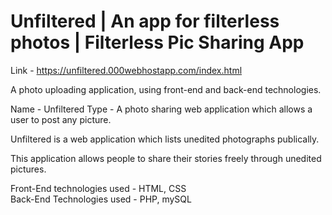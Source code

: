 <h1> 
Unfiltered | An app for filterless photos | Filterless Pic Sharing App </h1>

Link - https://unfiltered.000webhostapp.com/index.html

<p> A photo uploading application, using front-end and back-end technologies.

Name - Unfiltered
Type - A photo sharing web application which allows a user to post any picture.

Unfiltered is a web application which lists unedited photographs publically.

This application allows people to share their stories freely through unedited pictures.

Front-End technologies used - HTML, CSS
<br>
Back-End Technologies used - PHP, mySQL


</p>
